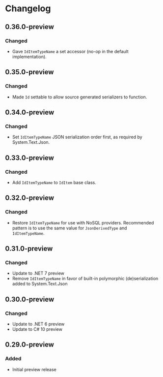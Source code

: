 # Changelog

## 0.36.0-preview
### Changed
- Gave `IdItemTypeName` a set accessor (no-op in the default implementation).

## 0.35.0-preview
### Changed
- Made `Id` settable to allow source generated serializers to function.

## 0.34.0-preview
### Changed
- Set `IdItemTypeName` JSON serialization order first, as required by System.Text.Json.

## 0.33.0-preview
### Changed
- Add `IdItemTypeName` to `IdItem` base class.

## 0.32.0-preview
### Changed
- Restore `IdItemTypeName` for use with NoSQL providers. Recommended pattern is to use the same value for `JsonDerivedType` and `IdItemTypeName`.

## 0.31.0-preview
### Changed
- Update to .NET 7 preview
- Remove `IdItemTypeName` in favor of built-in polymorphic (de)serialization added to System.Text.Json

## 0.30.0-preview
### Changed
- Update to .NET 6 preview
- Update to C# 10 preview

## 0.29.0-preview
### Added
- Initial preview release